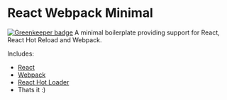 # React Webpack Minimal

[![Greenkeeper badge](https://badges.greenkeeper.io/GabrielDuarteM/react-webpack-minimal.svg)](https://greenkeeper.io/)
A minimal boilerplate providing support for React, React Hot Reload and Webpack.

Includes:

* [React](https://www.npmjs.com/package/react)
* [Webpack](https://www.npmjs.com/package/webpack)
* [React Hot Loader](https://www.npmjs.com/package/react-hot-loader)
* Thats it :)
